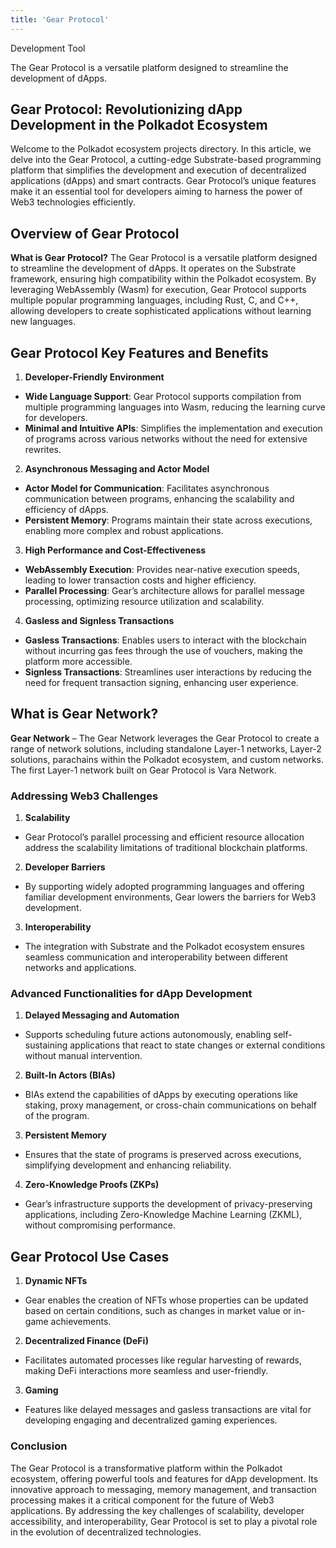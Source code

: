 ```yaml
---
title: 'Gear Protocol'
---
```

Development Tool  

The Gear Protocol is a versatile platform designed to streamline the development of dApps.

Gear Protocol: Revolutionizing dApp Development in the Polkadot Ecosystem
-------------------------------------------------------------------------

Welcome to the Polkadot ecosystem projects directory. In this article, we delve into the Gear Protocol, a cutting-edge Substrate-based programming platform that simplifies the development and execution of decentralized applications (dApps) and smart contracts. Gear Protocol’s unique features make it an essential tool for developers aiming to harness the power of Web3 technologies efficiently.

Overview of Gear Protocol
-------------------------

**What is Gear Protocol?** The Gear Protocol is a versatile platform designed to streamline the development of dApps. It operates on the Substrate framework, ensuring high compatibility within the Polkadot ecosystem. By leveraging WebAssembly (Wasm) for execution, Gear Protocol supports multiple popular programming languages, including Rust, C, and C++, allowing developers to create sophisticated applications without learning new languages.

Gear Protocol Key Features and Benefits
---------------------------------------

1. **Developer-Friendly Environment**
  
  
  - **Wide Language Support**: Gear Protocol supports compilation from multiple programming languages into Wasm, reducing the learning curve for developers.
  - **Minimal and Intuitive APIs**: Simplifies the implementation and execution of programs across various networks without the need for extensive rewrites.
2. **Asynchronous Messaging and Actor Model**
  
  
  - **Actor Model for Communication**: Facilitates asynchronous communication between programs, enhancing the scalability and efficiency of dApps.
  - **Persistent Memory**: Programs maintain their state across executions, enabling more complex and robust applications.
3. **High Performance and Cost-Effectiveness**
  
  
  - **WebAssembly Execution**: Provides near-native execution speeds, leading to lower transaction costs and higher efficiency.
  - **Parallel Processing**: Gear’s architecture allows for parallel message processing, optimizing resource utilization and scalability.
4. **Gasless and Signless Transactions**
  
  
  - **Gasless Transactions**: Enables users to interact with the blockchain without incurring gas fees through the use of vouchers, making the platform more accessible.
  - **Signless Transactions**: Streamlines user interactions by reducing the need for frequent transaction signing, enhancing user experience.

**What is Gear Network?**
-------------------------

**Gear Network** – The Gear Network leverages the Gear Protocol to create a range of network solutions, including standalone Layer-1 networks, Layer-2 solutions, parachains within the Polkadot ecosystem, and custom networks. The first Layer-1 network built on Gear Protocol is Vara Network.

### Addressing Web3 Challenges

1. **Scalability**
  
  
  - Gear Protocol’s parallel processing and efficient resource allocation address the scalability limitations of traditional blockchain platforms.
2. **Developer Barriers**
  
  
  - By supporting widely adopted programming languages and offering familiar development environments, Gear lowers the barriers for Web3 development.
3. **Interoperability**
  
  
  - The integration with Substrate and the Polkadot ecosystem ensures seamless communication and interoperability between different networks and applications.

### Advanced Functionalities for dApp Development

1. **Delayed Messaging and Automation**
  
  
  - Supports scheduling future actions autonomously, enabling self-sustaining applications that react to state changes or external conditions without manual intervention.
2. **Built-In Actors (BIAs)**
  
  
  - BIAs extend the capabilities of dApps by executing operations like staking, proxy management, or cross-chain communications on behalf of the program.
3. **Persistent Memory**
  
  
  - Ensures that the state of programs is preserved across executions, simplifying development and enhancing reliability.
4. **Zero-Knowledge Proofs (ZKPs)**
  
  
  - Gear’s infrastructure supports the development of privacy-preserving applications, including Zero-Knowledge Machine Learning (ZKML), without compromising performance.

Gear Protocol Use Cases
-----------------------

1. **Dynamic NFTs**
  
  
  - Gear enables the creation of NFTs whose properties can be updated based on certain conditions, such as changes in market value or in-game achievements.
2. **Decentralized Finance (DeFi)**
  
  
  - Facilitates automated processes like regular harvesting of rewards, making DeFi interactions more seamless and user-friendly.
3. **Gaming**
  
  
  - Features like delayed messages and gasless transactions are vital for developing engaging and decentralized gaming experiences.

### Conclusion

The Gear Protocol is a transformative platform within the Polkadot ecosystem, offering powerful tools and features for dApp development. Its innovative approach to messaging, memory management, and transaction processing makes it a critical component for the future of Web3 applications. By addressing the key challenges of scalability, developer accessibility, and interoperability, Gear Protocol is set to play a pivotal role in the evolution of decentralized technologies.
